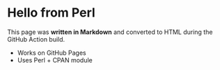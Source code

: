 # Hello from Perl

This page was **written in Markdown** and converted to HTML during the GitHub Action build.

- Works on GitHub Pages
- Uses Perl + CPAN module
